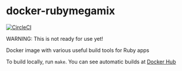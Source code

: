 # docker-rubymegamix

[![CircleCI](https://circleci.com/gh/apiology/docker-rubymegamix.svg?style=svg)](https://circleci.com/gh/apiology/docker-rubymegamix)

WARNING: This is not ready for use yet!

Docker image with various useful build tools for Ruby apps

To build locally, run `make`.  You can see automatic builds at
[Docker Hub](https://hub.docker.com/repository/docker/apiology/rubymegamix)
